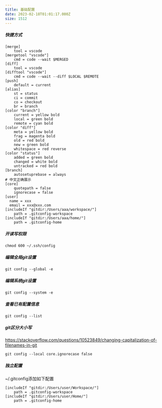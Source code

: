 ```yaml
---
title: 基础配置
date: 2023-02-18T01:01:17.000Z
size: 1512
---
```

##### 快捷方式
```shell
[merge]
    tool = vscode
[mergetool "vscode"]
    cmd = code --wait $MERGED
[diff]
    tool = vscode
[difftool "vscode"]
    cmd = code --wait --diff $LOCAL $REMOTE
[push]
    default = current
[alias]
    st = status
    ci = commit
    co = checkout
    br = branch
[color "branch"]
    current = yellow bold
    local = green bold
    remote = cyan bold
[color "diff"]
    meta = yellow bold
    frag = magenta bold
    old = red bold
    new = green bold
    whitespace = red reverse
[color "status"]
    added = green bold
    changed = white bold
    untracked = red bold
[branch]
    autosetuprebase = always
# 中文正确展示
[core]
    quotepath = false
    ignorecase = false
[user]
  name = xxx
  email = xxx@xxx.com
[includeIf "gitdir:/Users/aaa/workspace/"]
	path = .gitconfig-workspace
[includeIf "gitdir:/Users/aaa/home/"]
	path = .gitconfig-home
```
##### 开读写权限
```shell
chmod 600 ~/.ssh/config
```
##### 编辑全局git设置
```shell
git config --global -e 
```
##### 编辑系统git设置
```shell
git config --system -e 
```
##### 查看已有配置信息
```shell
git config --list
```
##### git区分大小写
https://stackoverflow.com/questions/10523849/changing-capitalization-of-filenames-in-git
````
git config --local core.ignorecase false
````
##### 独立配置
~/.gitconfig添加如下配置
```shell
[includeIf "gitdir:/Users/user/Workspace/"]
	path = .gitconfig-workspace
[includeIf "gitdir:/Users/user/Home/"]
	path = .gitconfig-home
```
